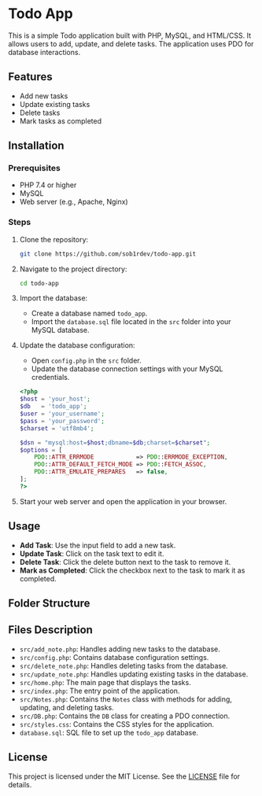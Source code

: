 # Todo App

This is a simple Todo application built with PHP, MySQL, and HTML/CSS. It allows users to add, update, and delete tasks. The application uses PDO for database interactions.

## Features

- Add new tasks
- Update existing tasks
- Delete tasks
- Mark tasks as completed

## Installation

### Prerequisites

- PHP 7.4 or higher
- MySQL
- Web server (e.g., Apache, Nginx)

### Steps

1. Clone the repository:

    ```bash
    git clone https://github.com/sob1rdev/todo-app.git
    ```

2. Navigate to the project directory:

    ```bash
    cd todo-app
    ```

3. Import the database:

    - Create a database named `todo_app`.
    - Import the `database.sql` file located in the `src` folder into your MySQL database.

4. Update the database configuration:

    - Open `config.php` in the `src` folder.
    - Update the database connection settings with your MySQL credentials.

    ```php
    <?php
    $host = 'your_host';
    $db   = 'todo_app';
    $user = 'your_username';
    $pass = 'your_password';
    $charset = 'utf8mb4';

    $dsn = "mysql:host=$host;dbname=$db;charset=$charset";
    $options = [
        PDO::ATTR_ERRMODE            => PDO::ERRMODE_EXCEPTION,
        PDO::ATTR_DEFAULT_FETCH_MODE => PDO::FETCH_ASSOC,
        PDO::ATTR_EMULATE_PREPARES   => false,
    ];
    ?>
    ```

5. Start your web server and open the application in your browser.

## Usage

- **Add Task**: Use the input field to add a new task.
- **Update Task**: Click on the task text to edit it.
- **Delete Task**: Click the delete button next to the task to remove it.
- **Mark as Completed**: Click the checkbox next to the task to mark it as completed.

## Folder Structure


## Files Description

- `src/add_note.php`: Handles adding new tasks to the database.
- `src/config.php`: Contains database configuration settings.
- `src/delete_note.php`: Handles deleting tasks from the database.
- `src/update_note.php`: Handles updating existing tasks in the database.
- `src/home.php`: The main page that displays the tasks.
- `src/index.php`: The entry point of the application.
- `src/Notes.php`: Contains the `Notes` class with methods for adding, updating, and deleting tasks.
- `src/DB.php`: Contains the `DB` class for creating a PDO connection.
- `src/styles.css`: Contains the CSS styles for the application.
- `database.sql`: SQL file to set up the `todo_app` database.

## License

This project is licensed under the MIT License. See the [LICENSE](LICENSE) file for details.
